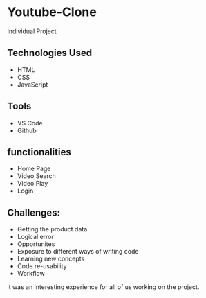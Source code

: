 # Youtube-Clone
Individual Project

## Technologies Used
* HTML 
* CSS
* JavaScript

## Tools
* VS Code
* Github

## functionalities
* Home Page
* Video Search
* Video Play
* Login


## Challenges:
- Getting the product data
- Logical error
- Opportunites
- Exposure to different ways of writing code
- Learning new concepts
- Code re-usability
- Workflow

it was an interesting experience for all of us working on the project.
